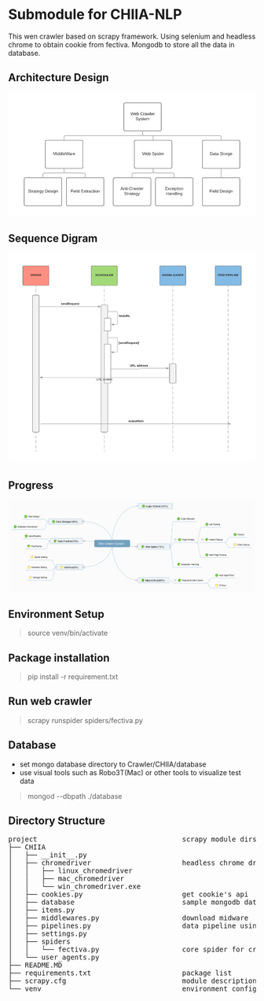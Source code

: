# Submodule for CHIIA-NLP

This wen crawler based on scrapy framework.
Using selenium and headless chrome to obtain cookie from fectiva.
Mongodb to store all the data in database.

## Architecture Design

![Architecture](https://github.com/CHIIA/Crawler/blob/master/DOCS/images/function_design.png)

## Sequence Digram

![Sequence](https://github.com/CHIIA/Crawler/blob/master/DOCS/images/sequence_diagram.png)

## Progress

![Progress](https://github.com/CHIIA/Crawler/blob/master/DOCS/images/progress.png)

## Environment Setup
> source venv/bin/activate

## Package installation
> pip install -r requirement.txt

## Run web crawler
> scrapy runspider spiders/fectiva.py

## Database
* set mongo database directory to Crawler/CHIIA/database
* use visual tools such as Robo3T(Mac) or other tools to visualize test data

> mongod --dbpath ./database


## Directory Structure

<pre>
project                                   scrapy module dirs
├── CHIIA
│   ├── __init__.py
│   ├── chromedriver                      headless chrome driver for whole platforms
│   │   ├── linux_chromedriver
│   │   ├── mac_chromedriver
│   │   └── win_chromedriver.exe
│   ├── cookies.py                        get cookie's api
│   ├── database                          sample mongodb data storage for server test
│   ├── items.py
│   ├── middlewares.py                    download midware
│   ├── pipelines.py                      data pipeline using for yield structure data
│   ├── settings.py
│   ├── spiders
│   │   └── fectiva.py                    core spider for crawl data from fectiva
│   └── user_agents.py
├── README.MD
├── requirements.txt                      package list
├── scrapy.cfg                            module description
└── venv                                  environment configuration

